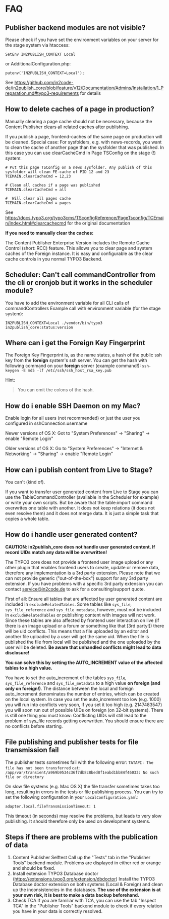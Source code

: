 # FAQ

## Publisher backend modules are not visible?

Please check if you have set the environment variables on your server for the stage system via htaccess:

```SHELL SCRIPT
SetEnv IN2PUBLISH_CONTEXT Local
```

or AdditionalConfiguration.php:

```SHELL SCRIPT
putenv('IN2PUBLISH_CONTEXT=Local');
```

See https://github.com/in2code-de/in2publish_core/blob/feature/v12/Documentation/Admins/Installation/1_Preparation.md#typo3-requirements
for details

## How to delete caches of a page in production?

Manually clearing a page cache should not be necessary, because the Content Publisher clears all related caches after
publishing.

If you publish a page, frontend-caches of the same page on production will be cleaned.
Special case: For sysfolders, e.g. with news-records, you want to clean the cache of another page than the sysfolder
that was published. In this case you can use clearCacheCmd in Page TSConfig on the stage (!) system:

    # Put this page TSConfig on a news sysfolder. Any publish of this sysfolder will clean FE-cache of PID 12 and 23
    TCEMAIN.clearCacheCmd = 12,23

    # Clean all caches if a page was published
    TCEMAIN.clearCacheCmd = all

    #  Will clear all pages cache
    TCEMAIN.clearCacheCmd = pages

See https://docs.typo3.org/typo3cms/TSconfigReference/PageTsconfig/TCEmain/Index.html#clearcachecmd for the original
documentation

**If you need to manually clear the caches:**

The Content Publisher Enterprise Version includes the Remote Cache Control (short: RCC) feature. This allows you to
clear page and system caches of the Foreign instance. It is easy and configurable as the clear cache controls in you
normal TYPO3 Backend.

## Scheduler: Can't call commandController from the cli or cronjob but it works in the scheduler module?

You have to add the environment variable for all CLI calls of commandControllers
Example call with environment variable (for the stage system):

    IN2PUBLISH_CONTEXT=Local ./vendor/bin/typo3 in2publish_core:status:version

## Where can i get the Foreign Key Fingerprint

The Foreign Key Fingerprint is, as the name states, a hash of the public ssh key from the **foreign** system's ssh
server. You can get the hash with following command on your **foreign** server (example
command!): `ssh-keygen -E md5 -lf /etc/ssh/ssh_host_rsa_key.pub`

Hint:

> You can omit the colons of the hash.

## How do i enable SSH Daemon on my Mac?

Enable login for all users (not recommended) or just the user you configured in sshConnection.username

Newer versions of OS X:
Got to "System Preferences" -> "Sharing" -> enable "Remote Login"

Older versions of OS X:
Go to "System Preferences" -> "Internet & Networking" -> "Sharing" -> enable "Remote Login"

## How can i publish content from Live to Stage?

You can't (kind of).

If you want to transfer user generated content from Live to Stage you can use the TableCommandController (available in
the Scheduler for example) or write your own scripts. But be aware that the table:import command overwrites one table
with another. It does not keep relations (it does not even resolve them) and it does not merge data. It is just a simple
task that copies a whole table.

## How do i handle user generated content?

**CAUTION: in2publish_core does not handle user generated content. If record UIDs match any data will be overwritten!**

The TYPO3 core does not provide a frontend user image upload or any other plugin that enables frontend users to create,
update or remove data, therefore any implementation is a 3rd party extension. Please note that we can not provide
generic ("out-of-the-box") support for any 3rd party extension. If you have problems with a specific 3rd party extension
you can contact [service@in2code.de](mailto:service@in2code.de) to ask for a consulting/support quote.

First of all: Ensure all tables that are affected by user generated content are included in `excludeRelatedTables`. Some
tables like `sys_file`, `sys_file_reference` and `sys_file_metadata`, however, must not be included
in `excludeRelatedTables` or publishing content with images will not work. Since these tables are also affected by
frontend user interaction on live (if there is an image upload or a forum or something like that [3rd party!]) there
will be uid conflicts. This means that a file uploaded by an editor and another file uploaded by a user will get the
same uid. When the file is published the file from local will be published and the one uploaded by the user will be
deleted. **Be aware that unhandled conflicts might lead to data disclosure!**

**You can solve this by setting the AUTO_INCREMENT value of the affected tables to a high value.**

You have to set the auto_increment of the tables `sys_file`, `sys_file_reference` and `sys_file_metadata` to a high
value **on foreign (and only on foreign!)**. The distance between the local and foreign auto_increment denominates the
number of entries, which can be created on the local system. In case you set the auto_increment too low (e.g. 1000) you
will run into conflicts very soon, if you set it too high (e.g. 2147483547) you will soon run out of possible UIDs on
foreign (on 32-bit systems). There is still one thing you must know: Conflicting UIDs will still lead to the problem of
sys_file records getting overwritten. You should ensure there are no conflicts before starting.

## File publishing and publisher tests for file transmission fail

The publisher tests sometimes fail with the following error:
`TATAPI: The file has not been transferred`
`cat: /app/var/transient/a969b9534c36f7db8c8bed8f1eabd1bb84f46033: No such file or directory`

On slow file systems (e.g. Mac OS X) the file transfer sometimes takes too long, resulting in errors in the tests or
file publishing process. You can try to set the following configuration in your `LocalConfiguration.yaml`:

`adapter.local.fileTransmissionTimeout: 1`

This timeout (in seconds) may resolve the problems, but leads to very slow publishing. It should therefore only be used
on development systems.

## Steps if there are problems with the publication of data

1. Content Publisher Selftest
Call up the "Tests" tab in the "Publisher Tools" backend module. Problems are displayed in either red or orange and should be fixed.
2. Install extension TYPO3 Database doctor (https://extensions.typo3.org/extension/dbdoctor)
Install the TYPO3 Database doctor extension on both systems (Local & Foreign) and clean up the inconsistencies in the databases.
**The use of the extension is at your own risk, it is best to make a data backup beforehand.**
3. Check TCA
If you are familiar with TCA, you can use the tab "Inspect TCA" in the "Publisher Tools" backend module to check if every relation you have in your data is correctly resolved.
